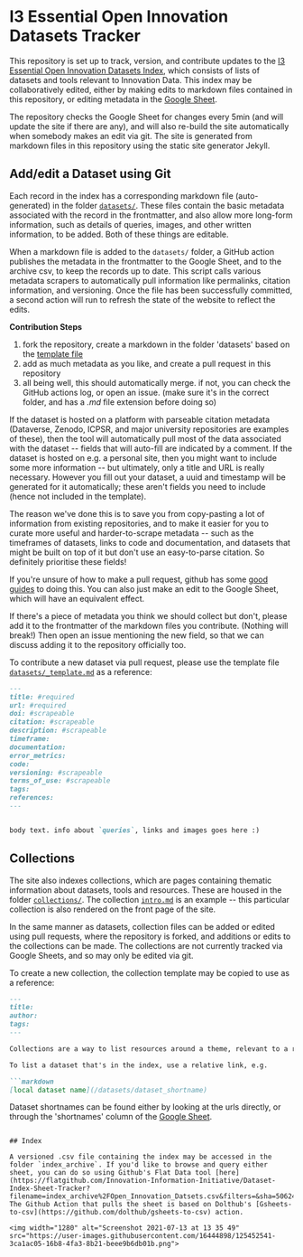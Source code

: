 # I3 Essential Open Innovation Datasets Tracker

This repository is set up to track, version, and contribute updates to the [I3 Essential Open Innovation Datasets Index](https://iiindex.org/), which consists of lists of datasets and tools relevant to Innovation Data. This index may be collaboratively edited, either by making edits to markdown files contained in this repository, or editing metadata in the [Google Sheet](https://docs.google.com/spreadsheets/d/1bdyhGrj0oNz-_qW3Rv2GNGqhZZ73rgj-DYWePLA_1Ms/edit#gid=1389884911).

The repository checks the Google Sheet for changes every 5min (and will update the site if there are any), and will also re-build the site automatically when somebody makes an edit via git. The site is generated from markdown files in this repository using the static site generator Jekyll.

## Add/edit a Dataset using Git

Each record in the index has a corresponding markdown file (auto-generated) in the folder [`datasets/`](/datasets). These files contain the basic metadata associated with the record in the frontmatter, and also allow more long-form information, such as details of queries, images, and other written information, to be added. Both of these things are editable.

When a markdown file is added to the `datasets/` folder, a GitHub action publishes the metadata in the frontmatter to the Google Sheet, and to the archive csv, to keep the records up to date. This script calls various metadata scrapers to automatically pull information like permalinks, citation information, and versioning. Once the file has been successfully committed, a second action will run to refresh the state of the website to reflect the edits.

**Contribution Steps**

1. fork the repository, create a markdown in the folder 'datasets' based on the [template file](datasets/_template.md) 
2. add as much metadata as you like, and create a pull request in this repository
3. all being well, this should automatically merge. if not, you can check the GitHub actions log, or open an issue. (make sure it's in the correct folder, and has a _.md_ file extension before doing so)

If the dataset is hosted on a platform with parseable citation metadata (Dataverse, Zenodo, ICPSR, and major university repositories are examples of these), then the tool will automatically pull most of the data associated with the dataset -- fields that will auto-fill are indicated by a comment. If the dataset is hosted on e.g. a personal site, then you might want to include some more information -- but ultimately, only a title and URL is really necessary. However you fill out your dataset, a uuid and timestamp will be generated for it automatically; these aren't fields you need to include (hence not included in the template).

The reason we've done this is to save you from copy-pasting a lot of information from existing repositories, and to make it easier for you to curate more useful and harder-to-scrape metadata -- such as the timeframes of datasets, links to code and documentation, and datasets that might be built on top of it but don't use an easy-to-parse citation. So definitely prioritise these fields!

If you're unsure of how to make a pull request, github has some [good guides](https://docs.github.com/en/github/collaborating-with-pull-requests/proposing-changes-to-your-work-with-pull-requests/creating-a-pull-request) to doing this. You can also just make an edit to the Google Sheet, which will have an equivalent effect.

If there's a piece of metadata you think we should collect but don't, please add it to the frontmatter of the markdown files you contribute.  (Nothing will break!)  Then open an issue mentioning the new field, so that we can discuss adding it to the repository officially too.

To contribute a new dataset via pull request, please use the template file [`datasets/_template.md`](datasets/_template.md) as a reference:

```markdown
---
title: #required
url: #required
doi: #scrapeable
citation: #scrapeable
description: #scrapeable
timeframe:
documentation:
error_metrics:
code:
versioning: #scrapeable
terms_of_use: #scrapeable
tags:
references:
---


body text. info about `queries`, links and images goes here :)
```

## Collections

The site also indexes collections, which are pages containing thematic information about datasets, tools and resources. These are housed in the folder [`collections/`](/collections). The collection [`intro.md`](/collections/intro.md) is an example -- this particular collection is also rendered on the front page of the site.

In the same manner as datasets, collection files can be added or edited using pull requests, where the repository is forked, and additions or edits to the collections can be made. The collections are not currently tracked via Google Sheets, and so may only be edited via git.

To create a new collection, the collection template may be copied to use as a reference:

```markdown
---
title:
author:
tags:
---

Collections are a way to list resources around a theme, relevant to a research agenda or set of papers, or as an introduction to various aspects of the field. They are formatted in markdown:

To list a dataset that's in the index, use a relative link, e.g.

```markdown
[local dataset name](/datasets/dataset_shortname)
```

Dataset shortnames can be found either by looking at the urls directly, or through the 'shortnames' column of the [Google Sheet](https://docs.google.com/spreadsheets/d/1bdyhGrj0oNz-_qW3Rv2GNGqhZZ73rgj-DYWePLA_1Ms/edit#gid=1389884911).
```

## Index

A versioned .csv file containing the index may be accessed in the folder `index_archive`. If you'd like to browse and query either sheet, you can do so using Github's Flat Data tool [here](https://flatgithub.com/Innovation-Information-Initiative/Dataset-Index-Sheet-Tracker?filename=index_archive%2FOpen_Innovation_Datsets.csv&filters=&sha=50624ec98ff61d670b75aa9f9206650395bc624b&sort=Title%2Casc&stickyColumnName=Title). The Github Action that pulls the sheet is based on Dolthub's [Gsheets-to-csv](https://github.com/dolthub/gsheets-to-csv) action.

<img width="1280" alt="Screenshot 2021-07-13 at 13 35 49" src="https://user-images.githubusercontent.com/16444898/125452541-3ca1ac05-16b8-4fa3-8b21-beee9b6db01b.png">
